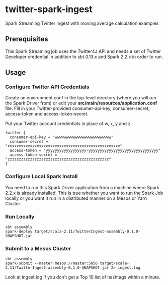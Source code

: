 # twitter-spark-ingest
Spark Streaming Twitter ingest with moving average calculation examples

## Prerequisites

This Spark Streaming job uses the Twitter4J API and needs a set of
Twitter Developer credential in addition to sbt 0.13.x and Spark 2.2.x
in order to run.

## Usage

### Configure Twitter API Credentials

Create an environment.conf in the top-level directory
(where you will run the Spark Driver from)
or edit your **src/main/resources/application.conf** file.
Fill in your Twitter-provided consumer-api-key,
consumer-secret, access-token and access-token-secret.

Put your Twitter account credentials in place of
w, x, y and z.

```
twitter {
  consumer-api-key = "wwwwwwwwwwwwwwwwwwwwwwwww"
  consumer-secret = "xxxxxxxxxxxxxxxxxxxxxxxxxxxxxxxxxxxxxxxxxxxxxxxxxx"
  access-token = "yyyyyyyyyyyyyyyyyy-yyyyyyyyyyyyyyyyyyyyyyyyyyyyyyy"
  access-token-secret = "zzzzzzzzzzzzzzzzzzzzzzzzzzzzzzzzzzzzzzzzzzzzz"
}
```

### Configure Local Spark Install

You need to run this Spark Driver application from a machine
where Spark 2.2.x is already installed.  This is true whether
you want to run the Spark Job locally or you want it run
in a distributed manner on a Mesos or Yarn Cluster.

### Run Locally

```
sbt assembly
spark-deploy target/scala-2.11/TwitterIngest-assembly-0.1.0-SNAPSHOT.jar
```

### Submit to a Mesos Cluster

```
sbt assembly
spark-submit --master mesos://master:5050 target/scala-2.11/TwitterIngest-assembly-0.1.0-SNAPSHOT.jar 2> ingest.log
```

Look at ingest.log if you don't get a Top 10 list of hashtags within a minute.
